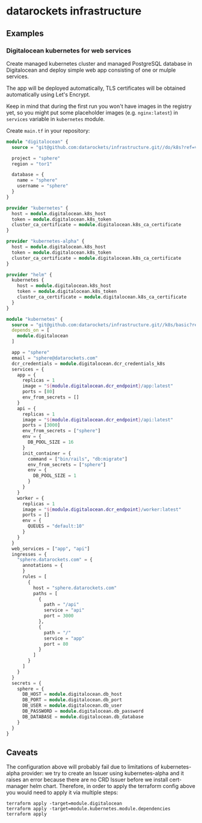 # datarockets infrastructure

## Examples

### Digitalocean kubernetes for web services

Create managed kubernetes cluster and managed PostgreSQL database in Digitalocean and deploy simple web app consisting of one or mulple services.

The app will be deployed automatically, TLS certificates will be obtained automatically using Let's Encrypt.

Keep in mind that during the first run you won't have images in the registry yet, so you might put some placeholder images (e.g. `nginx:latest`) in `services` variable in `kubernetes` module.

Create `main.tf` in your repository:
```tf
module "digitalocean" {
  source = "git@github.com:datarockets/infrastructure.git//do/k8s?ref=v0.1.0"

  project = "sphere"
  region = "tor1"

  database = {
    name = "sphere"
    username = "sphere"
  }
}

provider "kubernetes" {
  host = module.digitalocean.k8s_host
  token = module.digitalocean.k8s_token
  cluster_ca_certificate = module.digitalocean.k8s_ca_certificate
}

provider "kubernetes-alpha" {
  host = module.digitalocean.k8s_host
  token = module.digitalocean.k8s_token
  cluster_ca_certificate = module.digitalocean.k8s_ca_certificate
}

provider "helm" {
  kubernetes {
    host = module.digitalocean.k8s_host
    token = module.digitalocean.k8s_token
    cluster_ca_certificate = module.digitalocean.k8s_ca_certificate
  }
}

module "kubernetes" {
  source = "git@github.com:datarockets/infrastructure.git//k8s/basic?ref=v0.1.0"
  depends_on = [
    module.digitalocean
  ]

  app = "sphere"
  email = "sphere@datarockets.com"
  dcr_credentials = module.digitalocean.dcr_credentials_k8s
  services = {
    app = {
      replicas = 1
      image = "${module.digitalocean.dcr_endpoint}/app:latest"
      ports = [80]
      env_from_secrets = []
    }
    api = {
      replicas = 1
      image = "${module.digitalocean.dcr_endpoint}/api:latest"
      ports = [3000]
      env_from_secrets = ["sphere"]
      env = {
        DB_POOL_SIZE = 16
      }
      init_container = {
        command = ["bin/rails", "db:migrate"]
        env_from_secrets = ["sphere"]
        env = {
          DB_POOL_SIZE = 1
        }
      }
    }
    worker = {
      replicas = 1
      image = "${module.digitalocean.dcr_endpoint}/worker:latest"
      ports = []
      env = {
        QUEUES = "default:10"
      }
    }
  }
  web_services = ["app", "api"]
  ingresses = {
    "sphere.datarockets.com" = {
      annotations = {
      }
      rules = [
        {
          host = "sphere.datarockets.com"
          paths = [
            {
              path = "/api"
              service = "api"
              port = 3000
            },
            {
              path = "/"
              service = "app"
              port = 80
            }
          ]
        }
      ]
    }
  }
  secrets = {
    sphere = {
      DB_HOST = module.digitalocean.db_host
      DB_PORT = module.digitalocean.db_port
      DB_USER = module.digitalocean.db_user
      DB_PASSWORD = module.digitalocean.db_password
      DB_DATABASE = module.digitalocean.db_database
    }
  }
}
```

## Caveats

The configuration above will probably fail due to limitations of kubernetes-alpha provider: we try to create an Issuer using kubernetes-alpha and it raises an error because there are no CRD Issuer before we install cert-manager helm chart. Therefore, in order to apply the terraform config above you would need to apply it via multiple steps:
```
terraform apply -target=module.digitalocean
terraform apply -target=module.kubernetes.module.dependencies
terraform apply
```
